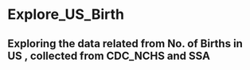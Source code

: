 # Explore_US_Birth
## Exploring the data related from No. of Births in US , collected from CDC_NCHS and SSA
